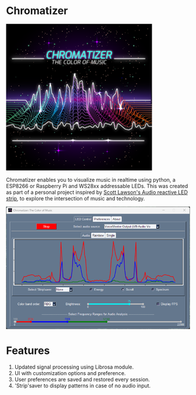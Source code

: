 # Chromatizer

![Chromatizer App](/chromatizer.png)

Chromatizer enables you to visualize music in realtime using python, a ESP8266 or Raspberry Pi and WS28xx addressable LEDs. This was created as part of a personal project inspired by [Scott Lawson's Audio reactive LED strip](https://github.com/scottlawsonbc/audio-reactive-led-strip), to explore the intersection of music and technology.



![Chromatizer App](/LEDControl.png)

# Features
1. Updated signal processing using Librosa module.
2. UI with customization options and preference.
3. User preferences are saved and restored every session.
4. 'Strip'saver to display patterns in case of no audio input.

